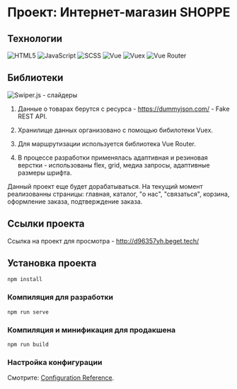 # Проект: Интернет-магазин SHOPPE

## Технологии
![HTML5](https://img.shields.io/badge/HTML5-E34F26?style=for-the-badge&logo=html5&logoColor=white)
![JavaScript](https://img.shields.io/badge/JavaScript-F7DF1E?style=for-the-badge&logo=JavaScript&logoColor=white)
![SCSS](https://img.shields.io/badge/Sass-CC6699?style=for-the-badge&logo=sass&logoColor=white)
![Vue](https://img.shields.io/badge/Vue.js-35495E?style=for-the-badge&logo=vue.js&logoColor=4FC08D)
![Vuex](https://img.shields.io/badge/Vuex-35495E?style=for-the-badge&logo=vue.js&logoColor=4FC08D)
![Vue Router](https://img.shields.io/badge/Vue_Router-35495E?style=for-the-badge&logo=vue.js&logoColor=4FC08D)

## Библиотеки
![Swiper.js](https://img.shields.io/badge/Swiper.js-35495E?style=for-the-badge) - слайдеры

1. Данные о товарах берутся c ресурса - https://dummyjson.com/ - Fake REST API.

2. Хранилище данных организовано с помощью бибилотеки Vuex.

3. Для маршрутизации используется библиотека Vue Router.

4. В процессе разработки применялась адаптивная и резиновая верстки - использованы flex, grid, медиа запросы, адаптивные размеры шрифта.

Данный проект еще будет дорабатываться. На текущий момент реализованны страницы: главная, каталог, "о нас", "связаться", корзина, оформление заказа, подтверждение заказа.

## Ссылки проекта
Ссылка на проект для просмотра - http://d96357yh.beget.tech/

## Установка проекта
```
npm install
```

### Компиляция для разработки
```
npm run serve
```

### Компиляция и минификация для продакшена
```
npm run build
```

### Настройка конфигурации
Смотрите: [Configuration Reference](https://cli.vuejs.org/config/).
